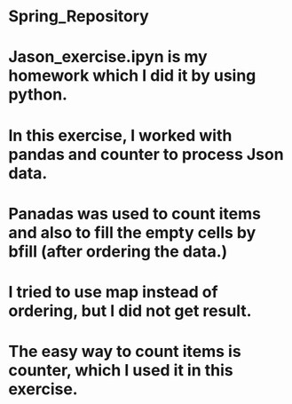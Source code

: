 # Spring_Repository

# Jason_exercise.ipyn is my homework which I did it by using python. 
# In this exercise, I worked with pandas and counter to process Json data. 
# Panadas was used to count items and also to fill the empty cells by bfill (after ordering the data.)
# I tried to use map instead of ordering, but I did not get result.
# The easy way to count items is counter, which I used it in this exercise. 
